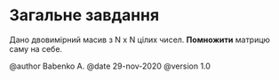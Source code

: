 ﻿# Загальне завдання

Дано двовимірний масив з N x N цілих чисел. **Помножити** матрицю саму на себе.


@author Babenko A.
@date 29-nov-2020
@version 1.0